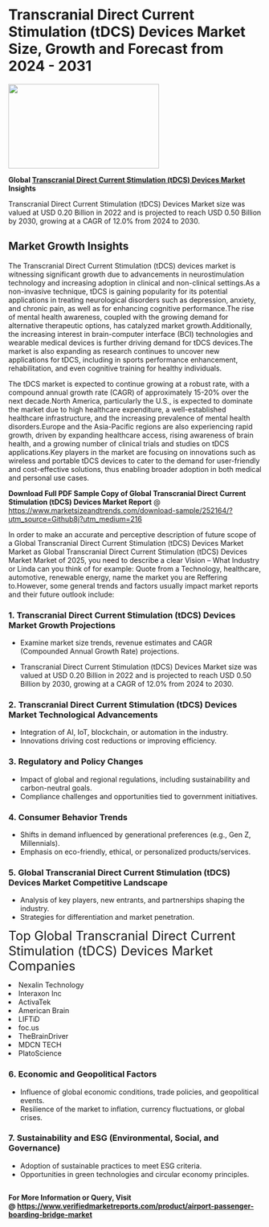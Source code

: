 <H1>Transcranial Direct Current Stimulation (tDCS) Devices Market Size, Growth and Forecast from 2024 - 2031</H1><img class="aligncenter size-medium wp-image-584254" src="https://thirdeyenews.in/wp-content/uploads/2024/09/Global-Market-Research-300x168.jpeg" alt="" width="300" height="168" /><p><strong>Global&nbsp;<a href="https://www.marketsizeandtrends.com/download-sample/252164/?utm_source=Github8j?utm_medium=216">Transcranial Direct Current Stimulation (tDCS) Devices Market</a> Insights</strong></p><p>Transcranial Direct Current Stimulation (tDCS) Devices Market size was valued at USD 0.20 Billion in 2022 and is projected to reach USD 0.50 Billion by 2030, growing at a CAGR of 12.0% from 2024 to 2030.</p><p><h2>Market Growth Insights</h2> <p>The Transcranial Direct Current Stimulation (tDCS) devices market is witnessing significant growth due to advancements in neurostimulation technology and increasing adoption in clinical and non-clinical settings.As a non-invasive technique, tDCS is gaining popularity for its potential applications in treating neurological disorders such as depression, anxiety, and chronic pain, as well as for enhancing cognitive performance.The rise of mental health awareness, coupled with the growing demand for alternative therapeutic options, has catalyzed market growth.Additionally, the increasing interest in brain-computer interface (BCI) technologies and wearable medical devices is further driving demand for tDCS devices.The market is also expanding as research continues to uncover new applications for tDCS, including in sports performance enhancement, rehabilitation, and even cognitive training for healthy individuals.</p> <p>The tDCS market is expected to continue growing at a robust rate, with a compound annual growth rate (CAGR) of approximately 15-20% over the next decade.North America, particularly the U.S., is expected to dominate the market due to high healthcare expenditure, a well-established healthcare infrastructure, and the increasing prevalence of mental health disorders.Europe and the Asia-Pacific regions are also experiencing rapid growth, driven by expanding healthcare access, rising awareness of brain health, and a growing number of clinical trials and studies on tDCS applications.Key players in the market are focusing on innovations such as wireless and portable tDCS devices to cater to the demand for user-friendly and cost-effective solutions, thus enabling broader adoption in both medical and personal use cases.<p><span class=""><strong>Download Full PDF Sample Copy of Global Transcranial Direct Current Stimulation (tDCS) Devices Market Report</strong> @ <a href="https://www.marketsizeandtrends.com/download-sample/252164/?utm_source=Github8j?utm_medium=216" target="_blank">https://www.marketsizeandtrends.com/download-sample/252164/?utm_source=Github8j?utm_medium=216</a></span></p><p>In order to make an accurate and perceptive description of future scope of a Global&nbsp;Transcranial Direct Current Stimulation (tDCS) Devices Market Market as Global&nbsp;Transcranial Direct Current Stimulation (tDCS) Devices Market Market of 2025, you need to describe a clear Vision &ndash; What Industry or Linda can you think of for example: Quote from a Technology, healthcare, automotive, renewable energy, name the market you are Reffering to.However, some general trends and factors usually impact market reports and their future outlook include:</p><h3>1.&nbsp;<strong>Transcranial Direct Current Stimulation (tDCS) Devices Market Growth Projections</strong></h3><ul><li>Examine market size trends, revenue estimates and CAGR (Compounded Annual Growth Rate) projections.</li><li><p>Transcranial Direct Current Stimulation (tDCS) Devices Market size was valued at USD 0.20 Billion in 2022 and is projected to reach USD 0.50 Billion by 2030, growing at a CAGR of 12.0% from 2024 to 2030.</p></li></ul><h3>2.&nbsp;<strong>Transcranial Direct Current Stimulation (tDCS) Devices Market Technological Advancements</strong></h3><ul><li>Integration of AI, IoT, blockchain, or automation in the industry.</li><li>Innovations driving cost reductions or improving efficiency.</li></ul><h3>3.&nbsp;<strong>Regulatory and Policy Changes</strong></h3><ul><li>Impact of global and regional regulations, including sustainability and carbon-neutral goals.</li><li>Compliance challenges and opportunities tied to government initiatives.</li></ul><h3>4.&nbsp;<strong>Consumer Behavior Trends</strong></h3><ul><li>Shifts in demand influenced by generational preferences (e.g., Gen Z, Millennials).</li><li>Emphasis on eco-friendly, ethical, or personalized products/services.</li></ul><h3>5.&nbsp;<strong>Global Transcranial Direct Current Stimulation (tDCS) Devices Market Competitive Landscape</strong></h3><ul><li>Analysis of key players, new entrants, and partnerships shaping the industry.</li><li>Strategies for differentiation and market penetration.</li></ul><p data-pm-slice="1 1 []"><span style="color: inherit; font-family: inherit; font-size: 25px;">Top Global Transcranial Direct Current Stimulation (tDCS) Devices Market Companies</span></p><div class="" data-test-id=""><p><li>Nexalin Technology</li><li> Interaxon Inc</li><li> ActivaTek</li><li> American Brain</li><li> LIFTiD</li><li> foc.us</li><li> TheBrainDriver</li><li> MDCN TECH</li><li> PlatoScience</li></p></div><h3>6.&nbsp;<strong>Economic and Geopolitical Factors</strong></h3><ul><li>Influence of global economic conditions, trade policies, and geopolitical events.</li><li>Resilience of the market to inflation, currency fluctuations, or global crises.</li></ul><h3>7.&nbsp;<strong>Sustainability and ESG (Environmental, Social, and Governance)</strong></h3><ul><li>Adoption of sustainable practices to meet ESG criteria.</li><li>Opportunities in green technologies and circular economy principles.</li></ul><h2><strong style="font-size: 14px;">For More Information or Query, Visit @&nbsp;</strong><a style="background-color: #ffffff; font-size: 14px;" href="https://www.marketsizeandtrends.com/report/transcranial-direct-current-stimulation-tdcs-devices-market/" target="_blank">https://www.verifiedmarketreports.com/product/airport-passenger-boarding-bridge-market</a></h2>